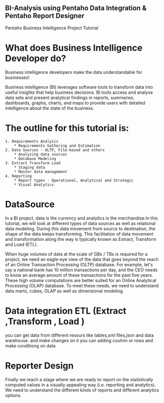 ## BI-Analysis using Pentaho Data Integration & Pentaho Report Designer
Pentaho Business Intelligence Project Tutorial

# What does Business Intelligence Developer do?
Business intelligence developers make the data understandable for businesses!

Business intelligence (BI) leverages software tools to transform data into useful insights that help business decisions. 
BI tools access and analyse data sets and present analytical findings in reports, summaries, dashboards, graphs, charts, and maps to provide users with detailed intelligence about the state of the business.

# The outline for this tutorial is:

    1. Requirements Analysis
        * Requirements Gathering and Estimation
    2. Data Sources - OLTP, File-based and others
        * Analyzing data sources
        * Database Modeling
    3. Extract Transform Load
        * Staging data
        * Master data management
    4. Reporting
        * Report types - Operational, Analytical and Strategic
        * Visual Analytics



# DataSource
In a BI project, data is the currency and analytics is the merchandise.In this tutorial, we will look at different types of data sources as well as relational data modeling.  During this data movement from source to destination, the shape of the data keeps transforming. This facilitation of data movement and transformation along the way is typically known as Extract, Transform and Load (ETL).

When huge volumes of data at the scale of GBs / TBs is required for a project, we need an eagle-eye view of the data that goes beyond the reach of an Online Transaction Processing (OLTP) database. For example, let's say a national bank has 10 million transactions per day, and the CEO needs to know an average amount of these transactions for the past five years. These high volume computations are better suited for an Online Analytical Processing (OLAP) database. To meet these needs, we need to understand data marts, cubes, OLAP as well as dimensional modeling.

# Data integration ETL (Extract ,Transform , Load )
you can get data from different resours like tables,xml files,json and data warehouse.
and make changes on it
you can adding coulmn  or rows and make conditiong on data 

# Reporter Design
Finally we reach a stage where we are ready to report on the statistically computed values in a visually appealing way (i.e. reporting and analytics). We need to understand the different kinds of reports and different analytics options.


